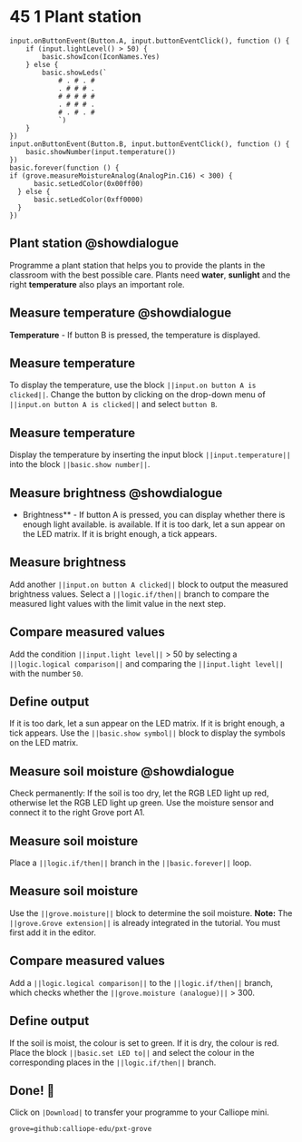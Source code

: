 # 45 1 Plant station

```ghost
input.onButtonEvent(Button.A, input.buttonEventClick(), function () {
    if (input.lightLevel() > 50) {
        basic.showIcon(IconNames.Yes)
    } else {
        basic.showLeds(`
            # . # . #
            . # # # .
            # # # # #
            . # # # .
            # . # . #
            `)
    }
})
input.onButtonEvent(Button.B, input.buttonEventClick(), function () {
    basic.showNumber(input.temperature())
})
basic.forever(function () {
if (grove.measureMoistureAnalog(AnalogPin.C16) < 300) {
      basic.setLedColor(0x00ff00)
  } else {
      basic.setLedColor(0xff0000)
  }
})
```

## Plant station @showdialogue
Programme a plant station that helps you to provide the plants in the classroom with the best possible care. Plants need **water**, **sunlight** and the right
**temperature** also plays an important role. 

## Measure temperature @showdialogue
**Temperature** - If button B is pressed, the temperature is displayed.

## Measure temperature
To display the temperature, use the block ``||input.on button A is clicked||``. Change the button by clicking on the drop-down menu of ``||input.on button A is clicked||`` and select ``button B``.   

## Measure temperature
Display the temperature by inserting the input block ``||input.temperature||`` into the block ``||basic.show number||``.

## Measure brightness @showdialogue
- Brightness** - If button A is pressed, you can display whether there is enough light available.
is available. If it is too dark, let a sun appear on the LED matrix. If it is bright enough, a tick appears.

## Measure brightness
Add another ``||input.on button A clicked||`` block to output the measured brightness values. Select a ``||logic.if/then||`` branch to compare the measured light values with the limit value in the next step.

## Compare measured values
Add the condition ``||input.light level||`` > 50 by selecting a ``||logic.logical comparison||`` and comparing the ``||input.light level||`` with the number ``50``.
## Define output
If it is too dark, let a sun appear on the LED matrix. If it is bright enough, a tick appears. Use the ``||basic.show symbol||`` block to display the symbols on the LED matrix.

## Measure soil moisture @showdialogue
Check permanently: If the soil is too dry, let the RGB LED light up red, otherwise let the RGB LED light up green. Use the moisture sensor and connect it to the right Grove port A1.

## Measure soil moisture
Place a ``||logic.if/then||`` branch in the ``||basic.forever||`` loop.


## Measure soil moisture

Use the ``||grove.moisture||`` block to determine the soil moisture.
**Note:** The ``||grove.Grove extension||`` is already integrated in the tutorial. You must first add it in the editor.

## Compare measured values
Add a ``||logic.logical comparison||`` to the ``||logic.if/then||`` branch, which checks whether the ``||grove.moisture (analogue)||`` > 300. 


## Define output
If the soil is moist, the colour is set to green. If it is dry, the colour is red. Place the block ``||basic.set LED to||`` and select the colour in the corresponding places in the ``||logic.if/then||`` branch.


## Done! 🎉
Click on ``|Download|`` to transfer your programme to your Calliope mini.


```package
grove=github:calliope-edu/pxt-grove
```





